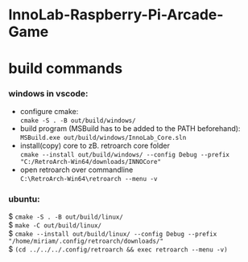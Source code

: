 # InnoLab-Raspberry-Pi-Arcade-Game

# build commands
### windows in vscode:
- configure cmake:  
``cmake -S . -B out/build/windows/``
- build program (MSBuild has to be added to the PATH beforehand):  
    ``MSBuild.exe out/build/windows/InnoLab_Core.sln``
- install(copy) core to zB. retroarch core folder  
``cmake --install out/build/windows/ --config Debug --prefix "C:/RetroArch-Win64/downloads/INNOCore"``
- open retroarch over commandline  
``C:\RetroArch-Win64\retroarch --menu -v``

### ubuntu:
$ ``cmake -S . -B out/build/linux/``  
$ ``make -C out/build/linux/``  
$ ``cmake --install out/build/linux/ --config Debug --prefix "/home/miriam/.config/retroarch/downloads/"``  
$ ``(cd ../../../.config/retroarch && exec retroarch --menu -v)``  



